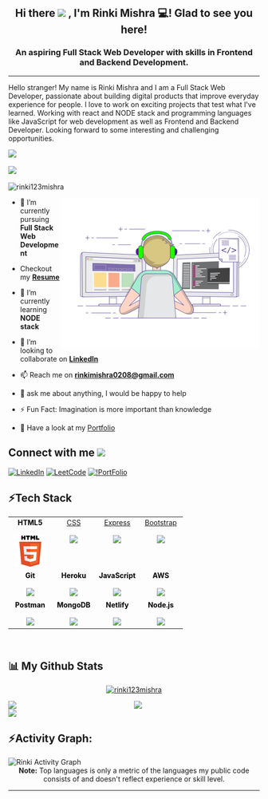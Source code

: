 <h2 align="center">
  Hi there <img src="https://media.giphy.com/media/hvRJCLFzcasrR4ia7z/giphy.gif" width="28"> , I'm Rinki Mishra 💻! Glad to see you here!
</h2>
<h3 align="center">An aspiring Full Stack Web Developer with skills in Frontend and Backend Development.</h3>

<hr>

Hello stranger! My name is Rinki Mishra and I am a Full Stack Web Developer, passionate about building digital products that improve everyday experience for people. I love to work on exciting projects that test what I've learned. Working with react and NODE stack and programming languages like JavaScript for web development as well as Frontend and Backend Developer. Looking forward to some interesting and challenging opportunities.

<img src="https://user-images.githubusercontent.com/73097560/115834477-dbab4500-a447-11eb-908a-139a6edaec5c.gif">

<p align="center" color:"red">
<!--      <a>
          <img src="https://readme-typing-svg.demolab.com/?lines=Hi! My self Rinki Mishra 🏽; I am a Full Stack%20Web%20Developer 🏻‍💻; Interested in Coding 🏃‍♂️♂️;Curious%20to%20learn%20new%20things !&font=Fira%20Code&center=true&width=440&height=45&color=#37bcf7&vCenter=true&size=22&pause=1000"></a> -->
      </p>
      
<img src="https://user-images.githubusercontent.com/73097560/115834477-dbab4500-a447-11eb-908a-139a6edaec5c.gif">
<p align="left"> <img src="https://komarev.com/ghpvc/?username=rinki123mishra&label=Profile%20views&color=0e75b6&style=flat" alt="rinki123mishra" /> </p>
<img align="right" alt="Coding" width="400"  src="https://raw.githubusercontent.com/devSouvik/devSouvik/master/gif3.gif">

- 🔭 I’m currently pursuing **Full Stack Web Development**

-    Checkout my **[Resume](https://drive.google.com/file/d/18VuL3lE39l_4U7Trc1mpAX57pZsCXeFe/view?usp=sharing])**

- 🌱 I’m currently learning **NODE stack**

- 👯 I’m looking to collaborate on **[LinkedIn](https://www.linkedin.com/in/rinki-mishra/)**

- 📫 Reach me on **rinkimishra0208@gmail.com**

- 💬 ask me about anything, I would be happy to help

- ⚡ Fun Fact: Imagination is more important than knowledge

- 💬 Have a look at my [Portfolio](https://rinkiportfolio.netlify.app/)


<h2> Connect with me <img src='https://raw.githubusercontent.com/ShahriarShafin/ShahriarShafin/main/Assets/handshake.gif' width="85px" marginBottom="4px"> </h2>

  [![LinkedIn](https://img.shields.io/badge/LinkedIn-0077B5?style=for-the-badge&logo=linkedin&logoColor=white)](www.linkedin.com/in/rinki-mishra)  [![LeetCode](https://img.shields.io/badge/-LeetCode-FFA116?style=for-the-badge&logo=LeetCode&logoColor=black)](https://leetcode.com/u/Mishra_Rinki/) [![!PortFolio](https://img.shields.io/badge/website-000000?style=for-the-badge&logo=About.me&logoColor=white)](https://rinkiportfolio.netlify.app/)

<h2 align="left">⚡Tech Stack</h2>
<table align="center">
  <tbody>
    <tr valign="top">
      <td width="25%" align="center">
        <a style="color: black; font-weight: bold; text-decoration: none;" href="https://www.w3.org/html/">
          <span>HTML5</span><br /><br />
          <img
            height="64px"
            src="https://raw.githubusercontent.com/devicons/devicon/master/icons/html5/html5-original-wordmark.svg"
          />
        </a>
      </td>
        <td width="25%" align="center">
        <a href="http://www.w3.org/TR/CSS/">
          <span>CSS</span><br /><br />
          <img height="64px" src="https://cdn.svgporn.com/logos/css-3.svg" />
        </a>
      </td>
       <td width="25%" align="center">
        <a href="http://expressjs.com/">
          <span>Express</span><br /><br />
          <img
            height="64px"
            src="https://cdn.svgporn.com/logos/express.svg"
          />
        </a>
      </td>
      <td width="25%" align="center">
        <a href="http://getbootstrap.com/">
          <span>Bootstrap</span><br /><br />
          <img
            height="64px"
            src="https://cdn.svgporn.com/logos/bootstrap.svg"
          />
        </a>
      </td>
    </tr>
<!--     <tr valign="top"> -->
<!--       <td width="25%" align="center">
        <a style="color: black; font-weight: bold; text-decoration: none;" href="https://en.wikipedia.org/wiki/C_(programming_language)">
          <span>C</span><br /><br />
          <img
            height="64px"
            src="https://cdn.svgporn.com/logos/c.svg"
          />
        </a>
      </td> -->
<!--       <td width="25%" align="center">
        <a href="http://www.w3.org/TR/CSS/">
          <span>CSS</span><br /><br />
          <img height="64px" src="https://cdn.svgporn.com/logos/css-3.svg" />
        </a>
      </td> -->
<!--       <td width="25%" align="center">
        <a style="color: black; font-weight: bold; text-decoration: none;" href="https://www.docker.com/">
          <span>Docker</span><br /><br />
          <img height="64px" src="https://cdn.svgporn.com/logos/docker-icon.svg" />
        </a>
      </td> -->
<!--       <td width="25%" align="center">
        <a href="http://expressjs.com/">
          <span>Express</span><br /><br />
          <img
            height="64px"
            src="https://cdn.svgporn.com/logos/express.svg"
          />
        </a>
      </td> -->
<!--     </tr> -->
    <tr valign="top">
      <td width="25%" align="center">
        <a style="color: black; font-weight: bold; text-decoration: none;" href="https://git-scm.com/">
          <span>Git</span><br /><br />
          <img
            height="64px"
            src="https://cdn.svgporn.com/logos/git-icon.svg"
          />
        </a>
    </td>
      <td width="25%" align="center">
        <a style="color: black; font-weight: bold; text-decoration: none;" href="https://www.heroku.com/">
          <span>Heroku</span><br /><br />
          <img height="64px" src="https://cdn.svgporn.com/logos/heroku-icon.svg" />
        </a>
      </td>
      <td width="25%" align="center">
        <a style="color: black; font-weight: bold; text-decoration: none;" href="https://developer.mozilla.org/en-US/docs/Web/JavaScript">
          <span>JavaScript</span><br /><br />
          <img height="64px" src="https://cdn.svgporn.com/logos/javascript.svg" />
        </a>
      </td>
      <td width="25%" align="center">
        <a style="color: black; font-weight: bold; text-decoration: none;" href="https://aws.amazon.com/">
          <span>AWS</span><br /><br />
          <img height="64px" src="https://cdn.svgporn.com/logos/aws.svg" />
        </a>
      </td>
    </tr>
    <tr valign="top">
        <td width="25%" align="center">
        <a style="color: black; font-weight: bold; text-decoration: none;" href="https://www.getpostman.com/">
          <span>Postman</span><br /><br />
          <img
            height="64px"
            src="https://cdn.svgporn.com/logos/postman-icon.svg"
          />
        </a>
    </td>
    <td width="25%" align="center">
      <a style="color: black; font-weight: bold; text-decoration: none;" href="https://www.mongodb.org/">
        <span>MongoDB</span><br /><br />
        <img
          height="64px"
          src="https://cdn.svgporn.com/logos/mongodb.svg"
        />
      </a>
    </td>
      <td width="25%" align="center">
        <a style="color: black; font-weight: bold; text-decoration: none;" href="https://www.netlify.com/">
          <span>Netlify</span><br /><br />
          <img height="64px" src="https://cdn.svgporn.com/logos/netlify.svg" />
        </a>
      </td>
      <td width="25%" align="center">
        <a style="color: black; font-weight: bold; text-decoration: none;" href="https://nodejs.org/">
          <span>Node.js</span><br /><br />
          <img height="64px" src="https://cdn.svgporn.com/logos/nodejs.svg" />
        </a>
      </td>
    </tr>
<!--     <tr valign="top"> -->
      <!--       <td width="25%" align="center">
        <a style="color: black; font-weight: bold; text-decoration: none;" href="https://en.wikipedia.org/wiki/Tux_(mascot)">
          <span>Linux</span><br /><br />
          <img
            height="64px"
            src="https://cdn.svgporn.com/logos/linux-tux.svg"
          />
        </a>
    </td> -->
      <!--     <td width="25%" align="center">
      <a style="color: black; font-weight: bold; text-decoration: none;" href="https://www.gnu.org/software/bash/">
        <span>GNU Bash</span><br /><br />
        <img
          height="64px"
          src="https://cdn.svgporn.com/logos/bash-icon.svg"
        />
      </a>
    </td> -->
<!--       <td width="25%" align="center">
        <a style="color: black; font-weight: bold; text-decoration: none;" href="https://www.getpostman.com/">
          <span>Postman</span><br /><br />
          <img
            height="64px"
            src="https://cdn.svgporn.com/logos/postman-icon.svg"
          />
        </a>
    </td> -->
<!--     <td width="25%" align="center">
      <a style="color: black; font-weight: bold; text-decoration: none;" href="https://facebook.github.io/react/">
        <span>React</span><br /><br />
        <img
          height="64px"
          src="https://cdn.svgporn.com/logos/react.svg"
        />
      </a>
    </td> -->
<!--       <td width="25%" align="center">
        <a href="http://redux.js.org/">
          <span>Redux</span><br /><br />
          <img height="64px" src="https://cdn.svgporn.com/logos/redux.svg" />
        </a>
      </td> -->
<!--       <td width="25%" align="center">
        <a href="http://vuejs.org/">
          <span>Vue.js</span><br /><br />
          <img height="64px" src="https://cdn.svgporn.com/logos/vue.svg" />
        </a>
      </td> -->
      <!--       <td width="25%" align="center">
        <a style="color: black; font-weight: bold; text-decoration: none;" href="https://aws.amazon.com/">
          <span>AWS</span><br /><br />
          <img height="64px" src="https://cdn.svgporn.com/logos/aws.svg" />
        </a>
      </td> -->
<!--       <td width="25%" align="center">
        <a style="color: black; font-weight: bold; text-decoration: none;" href="https://babeljs.io/">
          <span>Babel</span><br /><br />
          <img height="64px" src="https://cdn.svgporn.com/logos/babel.svg" />
        </a>
      </td> -->
<!--     </tr> -->
  </tbody>
</table>
<br/>

<!-- <div align="center">
        <img src="https://camo.githubusercontent.com/3997f3b27a68e19c31e2d1c378d77303735faa42e7d18a8018f7510d66aaa83e/68747470733a2f2f7777772e77696e677374656368736f6c7574696f6e732e636f6d2f77702d636f6e74656e742f75706c6f6164732f323032322f30332f66756c6c2d737461636b2d646576656c6f706d656e742e676966" width="50%"/>
 
</div> -->


## 📊 My Github Stats

<!-- github status  -->
<p align="center"> <a href="https://github.com/ryo-ma/github-profile-trophy"><img src="https://github-profile-trophy.vercel.app/?username=rinki123mishra" alt="rinki123mishra" /></a> </p>
<div align="center" style="display: flex; gap:50px">
<!-- https://github-readme-stats.vercel.app/api?&hide=stars,issues&theme=radical&include_all_commits=true&cache_seconds=1800&custom_title=Your%20GitHub%20Stats -->
<img src="https://github-readme-stats.vercel.app/api?username=rinki123mishra&theme=react&border_radius=4.6&show_icons=true&count_private=true&hide_border=true&include_all_commits=true&show_icons=true" style="width: 40%" />

<img src="https://github-readme-stats.vercel.app/api/top-langs/?username=rinki123mishra&theme=react&border_radius=4.6&hide_border=true&layout=compact&show_icons=true" style="width: 40%" />

</div>
<div align="center" style="display: flex; ">
 
<img src="https://streak-stats.demolab.com?user=rinki123mishra&_border=true&theme=dark&hide_border=true&theme=react" style="width: 40%" />

</div>

 <h2 align="left">⚡Activity Graph:</h2>
  <a><img alt="Rinki Activity Graph" src="https://github-readme-activity-graph.vercel.app/graph?username=rinki123mishra&bg_color=ece2f8&color=000000&line=9263d9&point=c45f5f&area=true&hide_border=true" /></a>

<br> 
<div align="center">
 <b>Note:</b> Top languages is only a metric of the languages my public code consists of and doesn't reflect experience or skill level.
</div>

<hr>

